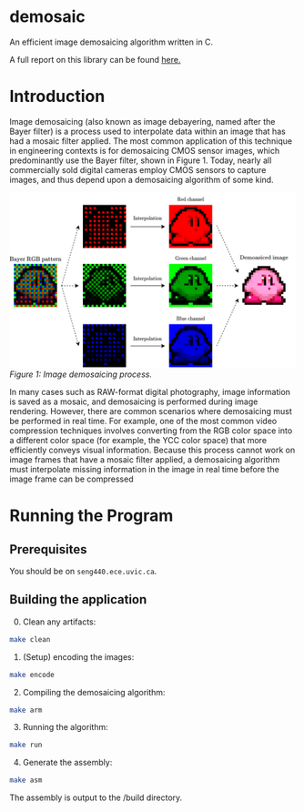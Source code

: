 # demosaic

An efficient image demosaicing algorithm written in C.

A full report on this library can be found [here.](./report/Image%20Debayering%20by%20Bilinear%20Interpolation.pdf)

# Introduction

Image demosaicing (also known as image debayering, named after the Bayer filter) is a process used to
interpolate data within an image that has had a mosaic filter applied. The most common application of this
technique in engineering contexts is for demosaicing CMOS sensor images, which predominantly use the
Bayer filter, shown in Figure 1. Today, nearly all commercially sold digital cameras employ CMOS
sensors to capture images, and thus depend upon a demosaicing algorithm of some kind.

![](./report/demosaic.png)
*Figure 1: Image demosaicing process.*

In many cases such as RAW-format digital photography, image information is saved as a mosaic, and
demosaicing is performed during image rendering. However, there are common scenarios where
demosaicing must be performed in real time. For example, one of the most common video compression
techniques involves converting from the RGB color space into a different color space (for example, the
YCC color space) that more efficiently conveys visual information. Because this process cannot work on
image frames that have a mosaic filter applied, a demosaicing algorithm must interpolate missing
information in the image in real time before the image frame can be compressed

# Running the Program

## Prerequisites
You should be on `seng440.ece.uvic.ca`.

## Building the application

0. Clean any artifacts:
```bash
make clean
```

1. (Setup) encoding the images:
```bash
make encode
```

2. Compiling the demosaicing algorithm:
```bash
make arm
```

3. Running the algorithm:
```bash
make run
```

4. Generate the assembly:
```bash
make asm
```

The assembly is output to the /build directory.

